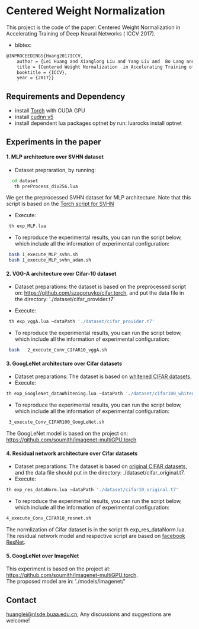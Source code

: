 Centered Weight Normalization
======================================

This project is the code of the paper: Centered Weight Normalization  in Accelerating Training of Deep Neural Networks ( ICCV 2017).
* bibtex:
```Bash
@INPROCEEDINGS{Huang2017ICCV,
    author = {Lei Huang and Xianglong Liu and Yang Liu and  Bo Lang and Dacheng Tao},
    title = {Centered Weight Normalization  in Accelerating Training of Deep Neural Networks},
    booktitle = {ICCV},
    year = {2017}}
 ```
## Requirements and Dependency
* install [Torch](http://torch.ch) with CUDA GPU
* install [cudnn v5](http://torch.ch)
* install dependent lua packages optnet by run:
luarocks install optnet


## Experiments in the paper

#### 1. MLP architecture over SVHN dataset

* Dataset prepraration, by running:
```Bash
  cd dataset
   th preProcess_div256.lua
 ```
We get the preprocessed SVHN dataset for MLP architecture.
Note that this script is based on the [Torch script for SVHN](https://github.com/torch/tutorials/blob/master/A_datasets/svhn.lua)

*	Execute: 
```Bash
 th exp_MLP.lua 
 ```

*	To reproduce the experimental results, you can run the script below, which include all the information of experimental configuration: 
```Bash
 bash 1_execute_MLP_svhn.sh  
 bash 1_execute_MLP_svhn_adam.sh  
 ```

#### 2. VGG-A architecture over Cifar-10 dataset
* Dataset preparations: the dataset is based on the preprocessed script on: https://github.com/szagoruyko/cifar.torch, and put the data file in the directory: './dataset/cifar_provider.t7'

* Execute:
```Bash
 th exp_vggA.lua –dataPath './dataset/cifar_provider.t7'
 ```
 *	To reproduce the experimental results, you can run the script below, which include all the information of experimental configuration: 
```Bash
 bash   2_execute_Conv_CIFAR10_vggA.sh
 ```
 
#### 3. GoogLeNet architecture over Cifar datasets

 *	Dataset preparations: The dataset is based on [whitened CIFAR datasets](https://yadi.sk/d/em4b0FMgrnqxy).  
 * Execute: 
```Bash
th exp_GoogleNet_dataWhitening.lua –dataPath './dataset/cifar100_whitened.t7'
 ```
  *	To reproduce the experimental results, you can run the script below, which include all the information of experimental configuration: 
```Bash
 3_execute_Conv_CIFAR100_GoogLeNet.sh 
 ```
 
 
  The GoogLeNet model is based on the project on: https://github.com/soumith/imagenet-multiGPU.torch

#### 4. Residual network architecture over Cifar datasets

 *	Dataset preparations: The dataset is based on [original CIFAR datasets](https://yadi.sk/d/eFmOduZyxaBrT), and the data file should put in the directory: ./dataset/cifar_original.t7.  
 *	Execute: 
```Bash
th exp_res_dataNorm.lua –dataPath './dataset/cifar10_original.t7'
 ```
   *	To reproduce the experimental results, you can run the script below, which include all the information of experimental configuration: 
```Bash
4_execute_Conv_CIFAR10_resnet.sh
 ```
 
  The normlization of Cifar dataset is in the script th exp_res_dataNorm.lua. The residual network model and respective script are based on [facebook ResNet](https://github.com/facebook/fb.resnet.torch).

####  5. GoogLeNet over ImageNet
This experiment is based on the project at: https://github.com/soumith/imagenet-multiGPU.torch.
<br>
The proposed model are in: './models/imagenet/'

## Contact
huanglei@nlsde.buaa.edu.cn, Any discussions and suggestions are welcome!

